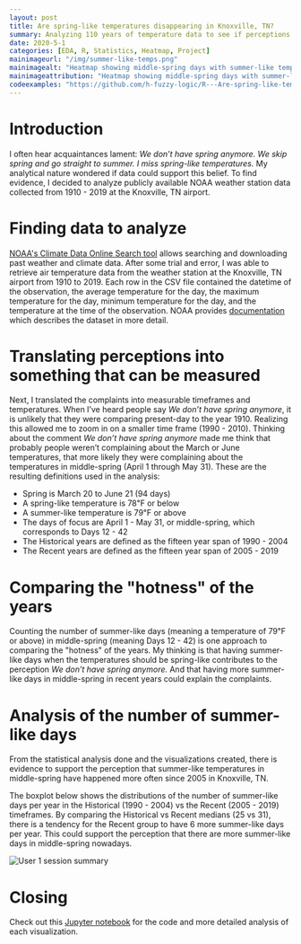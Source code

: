 ```yaml
---
layout: post
title: Are spring-like temperatures disappearing in Knoxville, TN?
summary: Analyzing 110 years of temperature data to see if perceptions about a shorter spring season can be supported with data
date: 2020-5-1  
categories: [EDA, R, Statistics, Heatmap, Project]
mainimageurl: "/img/summer-like-temps.png"
mainimagealt: "Heatmap showing middle-spring days with summer-like temperatures from 1990 to 2019"
mainimageattribution: "Heatmap showing middle-spring days with summer-like temperatures from 1990 to 2019"
codeexamples: "https://github.com/h-fuzzy-logic/R---Are-spring-like-temperatures-disappearing/blob/master/Analyzing%20110%20Years%20of%20NOAA%20Weather%20Station%20Data.ipynb"
---
```


<h1 class="h4">Introduction</h1>
I often hear acquaintances lament: <i>We don’t have spring anymore. We skip spring and go straight to summer. I miss spring-like temperatures.</i>  My analytical nature wondered if data could support this belief.  To find evidence, I decided to analyze publicly available NOAA weather station data collected from 1910 - 2019 at the Knoxville, TN airport.  

<h1 class="h4">Finding data to analyze</h1>
<a target="_blank" href="https://www.ncdc.noaa.gov/cdo-web/search">NOAA's Climate Data Online Search tool</a> allows searching and downloading past weather and climate data.  After some trial and error, I was able to retrieve air temperature data from the weather station at the Knoxville, TN airport from 1910 to 2019.  Each row in the CSV file contained the datetime of the observation, the average temperature for the day, the maximum temperature for the day, minimum temperature for the day, and the temperature at the time of the observation.  NOAA provides <a href="https://www.ncdc.noaa.gov/cdo-web/datasets#GHCND" target="_blank">documentation </a> which describes the dataset in more detail.

<h1 class="h4">Translating perceptions into something that can be measured</h1>
Next, I translated the complaints into measurable timeframes and temperatures.  When I’ve heard people say <i>We don’t have spring anymore</i>, it is unlikely that they were comparing present-day to the year 1910.  Realizing this allowed me to zoom in on a smaller time frame (1990 - 2010).  Thinking about the comment <i>We don’t have spring anymore</i> made me think that probably people weren’t complaining about the March or June temperatures, that more likely they were complaining about the temperatures in middle-spring (April 1 through May 31).  These are the resulting definitions used in the analysis:
<ul>
	<li>Spring is March 20 to June 21 (94 days)</li>
	<li>A spring-like temperature is 78℉ or below</li>
	<li>A summer-like temperature is 79℉ or above</li>
	<li>The days of focus are April 1 - May 31, or middle-spring, which corresponds to Days 12 - 42</li>
	<li>The Historical years are defined as the fifteen year span of 1990 - 2004</li>
	<li>The Recent years are defined as the fifteen year span of 2005 - 2019</li>
</ul>

<h1 class="h4">Comparing the "hotness" of the years</h1>
Counting the number of summer-like days (meaning a temperature of 79℉ or above) in middle-spring (meaning Days 12 - 42) is one approach to comparing the "hotness" of the years.  My thinking is that having summer-like days when the temperatures should be spring-like contributes to the perception <i>We don’t have spring anymore.</i>   And that having more summer-like days in middle-spring in recent years could explain the complaints.  

<h1 class="h4">Analysis of the number of summer-like days</h1>
From the statistical analysis done and the visualizations created, there is evidence to support the perception that summer-like temperatures in middle-spring have happened more often since 2005 in Knoxville, TN.

The boxplot below shows the distributions of the number of summer-like days per year in the Historical (1990 - 2004) vs the Recent (2005 - 2019) timeframes.  By comparing the Historical vs Recent medians (25 vs 31), there is a tendency for the Recent group to have 6 more summer-like days per year. This could support the perception that there are more summer-like days in middle-spring nowadays. 

<img src="{{ site.baseurl }}/img/middle-spring.png" class="img-fluid" alt="User 1 session summary"/>

<h1 class="h4">Closing</h1> 
Check out this <a href="{{ page.codeexamples }}" target="_blank"> Jupyter notebook</a> for the code and more detailed analysis of each visualization.  






